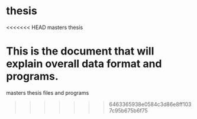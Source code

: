 # thesis
<<<<<<< HEAD
masters thesis

This is the document that will explain overall data format and programs.
=======
masters thesis files and programs
>>>>>>> 6463365938e0584c3d86e8ff1037c95b675b6f75

